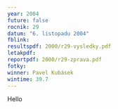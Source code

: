 ```yaml
---
year: 2004
future: false
rocnik: 29
datum: "6. listopadu 2004"
fblink: 
resultspdf: 2000/r29-vysledky.pdf
letakpdf: 
reportpdf: 2000/r29-zprava.pdf
fotky: 
winner: Pavel Kubásek
wintime: 39.7
---
```

Hello